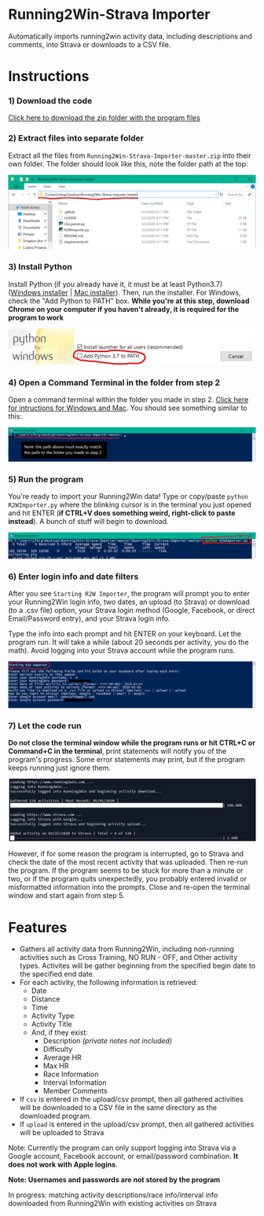 # Running2Win-Strava Importer
Automatically imports running2win activity data, including descriptions and comments, into Strava or downloads to a CSV file.

# Instructions 

### 1) Download the code
[Click here to download the zip folder with the program files](https://github.com/sfergusond/Running2Win-Strava-Importer/archive/master.zip)
### 2) Extract files into separate folder
Extract all the files from `Running2Win-Strava-Importer-master.zip` into their own folder. The folder should look like this, note the folder path at the top:

![step1](https://github.com/sfergusond/imgdump/blob/master/step1.png?raw=true)
### 3) Install Python
Install Python (if you already have it, it must be at least Python3.7) ([Windows installer](https://www.python.org/ftp/python/3.8.2/python-3.8.2.exe) | [Mac installer](https://www.python.org/ftp/python/3.8.3/python-3.8.3rc1-macosx10.9.pkg)). Then, run the installer. For Windows, check the "Add Python to PATH" box. __While you're at this step, download Chrome on your computer if you haven't already, it is required for the program to work__

![install](https://github.com/sfergusond/imgdump/blob/master/install.png?raw=true)
### 4) Open a Command Terminal in the folder from step 2
Open a command terminal within the folder you made in step 2. [Click here for intructions for Windows and Mac](https://www.groovypost.com/howto/open-command-window-terminal-window-specific-folder-windows-mac-linux/). You should see something similar to this:

![step4](https://github.com/sfergusond/imgdump/blob/master/step%203.png?raw=true)
### 5) Run the program
You're ready to import your Running2Win data! Type or copy/paste `python R2WImporter.py` where the blinking cursor is in the terminal you just opened and hit ENTER (__if CTRL+V does something weird, right-click to paste instead__). A bunch of stuff will begin to download.

![runtime](https://github.com/sfergusond/imgdump/blob/master/run.png?raw=true)
### 6) Enter login info and date filters
After you see `Starting R2W Importer`, the program will prompt you to enter your Running2Win login info, two dates, an upload (to Strava) or download (to a .csv file) option, your Strava login method (Google, Facebook, or direct Email/Password entry), and your Strava login info. 

Type the info into each prompt and hit ENTER on your keyboard. Let the program run. It will take a while (about 20 seconds per activity, you do the math). Avoid logging into your Strava account while the program runs. 

![runtime](https://github.com/sfergusond/imgdump/blob/master/prompts.png?raw=true)
### 7) Let the code run
__Do not close the terminal window while the program runs or hit CTRL+C or Command+C in the terminal__, print statements will notify you of the program's progress. Some error statements may print, but if the program keeps running just ignore them.

![sucess](https://github.com/sfergusond/imgdump/blob/master/success.png?raw=true)

However, if for some reason the program is interrupted, go to Strava and check the date of the most recent activity that was uploaded. Then re-run the program. If the program seems to be stuck for more than a minute or two, or if the program quits unexpectedly, you probably entered invalid or misformatted information into the prompts. Close and re-open the terminal window and start again from step 5. 

# Features 

* Gathers all activity data from Running2Win, including non-running activities such as Cross Training, NO RUN - OFF, and Other activity types. Activites will be gather beginning from the specified begin date to the specified end date.
* For each activity, the following information is retrieved:
  - Date
  - Distance
  - Time
  - Activity Type
  - Activity Title
  - And, if they exist:
    - Description _(private notes not included)_
    - Difficulty
    - Average HR
    -  Max HR
    - Race Information
    - Interval Information
    - Member Comments
* If `csv` is entered in the upload/csv prompt, then all gathered activities will be downloaded to a CSV file in the same directory as the downloaded program.
* If `upload` is entered in the upload/csv prompt, then all gathered activities will be uploaded to Strava

Note: Currently the program can only support logging into Strava via a Google account, Facebook account, or email/password combination. __It does not work with Apple logins__.

__Note: Usernames and passwords are not stored by the program__

In progress: matching activity descriptions/race info/interval info downloaded from Running2Win with existing activities on Strava
